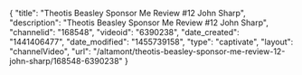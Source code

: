 {
    "title": "Theotis Beasley Sponsor Me Review #12 John Sharp",
    "description": "Theotis Beasley Sponsor Me Review #12 John Sharp",
    "channelid": "168548",
    "videoid": "6390238",
    "date_created": "1441406477",
    "date_modified": "1455739158",
    "type": "captivate",
    "layout": "channelVideo",
    "url": "\/altamont\/theotis-beasley-sponsor-me-review-12-john-sharp\/168548-6390238"
}